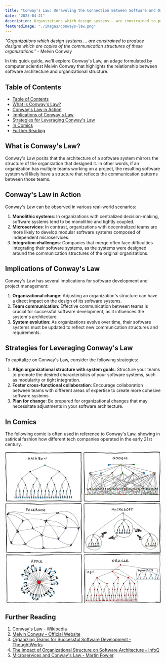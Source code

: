 ```yaml
---
title: "Conway's Law: Unraveling the Connection Between Software and Organizations"
date: "2023-04-21"
description: Organizations which design systems … are constrained to produce designs which are copies of the communication structures of these organizations.
featuredImage: "./images/conways-law.png"
---
```


*"Organizations which design systems … are constrained to produce designs which are copies of the communication structures of these organizations."* - Melvin Conway

In this quick guide, we'll explore Conway's Law, an adage formulated by computer scientist Melvin Conway that highlights the relationship between software architecture and organizational structure.

## Table of Contents

- [Table of Contents](#table-of-contents)
- [What is Conway's Law?](#what-is-conways-law)
- [Conway's Law in Action](#conways-law-in-action)
- [Implications of Conway's Law](#implications-of-conways-law)
- [Strategies for Leveraging Conway's Law](#strategies-for-leveraging-conways-law)
- [In Comics](#in-comics)
- [Further Reading](#further-reading)

<a name="what-is-conways-law"></a>

## What is Conway's Law?

Conway's Law posits that the architecture of a software system mirrors the structure of the organization that designed it. In other words, if an organization has multiple teams working on a project, the resulting software system will likely have a structure that reflects the communication patterns between those teams.

<a name="conways-law-in-action"></a>

## Conway's Law in Action

Conway's Law can be observed in various real-world scenarios:

1. **Monolithic systems**: In organizations with centralized decision-making, software systems tend to be monolithic and tightly coupled.
2. **Microservices**: In contrast, organizations with decentralized teams are more likely to develop modular software systems composed of independent microservices.
3. **Integration challenges**: Companies that merge often face difficulties integrating their software systems, as the systems were designed around the communication structures of the original organizations.

<a name="implications-of-conways-law"></a>

## Implications of Conway's Law

Conway's Law has several implications for software development and project management:

1. **Organizational change**: Adjusting an organization's structure can have a direct impact on the design of its software systems.
2. **Team communication**: Effective communication between teams is crucial for successful software development, as it influences the system's architecture.
3. **System evolution**: As organizations evolve over time, their software systems must be updated to reflect new communication structures and requirements.

<a name="strategies-for-leveraging-conways-law"></a>

## Strategies for Leveraging Conway's Law

To capitalize on Conway's Law, consider the following strategies:

1. **Align organizational structure with system goals**: Structure your teams to promote the desired characteristics of your software systems, such as modularity or tight integration.
2. **Foster cross-functional collaboration**: Encourage collaboration between teams with different areas of expertise to create more cohesive software systems.
3. **Plan for change**: Be prepared for organizational changes that may necessitate adjustments in your software architecture.

## In Comics

The following comic is often used in reference to Conway's Law, showing in satirical fashion how different tech companies operated in the early 21st century.

![big tech company org charts comic](./images/big-tech-org-charts.png)

<a name="further-reading"></a>

## Further Reading

1. [Conway's Law - Wikipedia](https://en.wikipedia.org/wiki/Conway%27s_law)
2. [Melvin Conway - Official Website](http://www.melconway.com/)
3. [Organizing Teams for Successful Software Development - ThoughtWorks](https://www.thoughtworks.com/insights/blog/organizing-teams-successful-software-development)
4. [The Impact of Organizational Structure on Software Architecture - InfoQ](https://www.infoq.com/articles/impact-organizational-structure-software-architecture/)
5. [Microservices and Conway's Law - Martin Fowler](https://martinfowler.com/articles/microservices.html#OrganizingForMicroservices)
